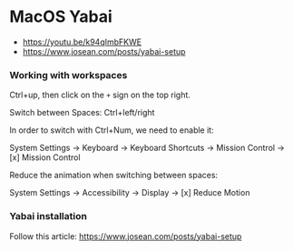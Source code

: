 # MacOS Yabai

- <https://youtu.be/k94qImbFKWE>
- <https://www.josean.com/posts/yabai-setup>

### Working with workspaces

Ctrl+up, then click on the `+` sign on the top right.

Switch between Spaces: Ctrl+left/right

In order to switch with Ctrl+Num, we need to enable it:

System Settings -> Keyboard -> Keyboard Shortcuts -> Mission Control -> [x] Mission Control

Reduce the animation when switching between spaces:

System Settings -> Accessibility -> Display -> [x] Reduce Motion

### Yabai installation

Follow this article: <https://www.josean.com/posts/yabai-setup>
